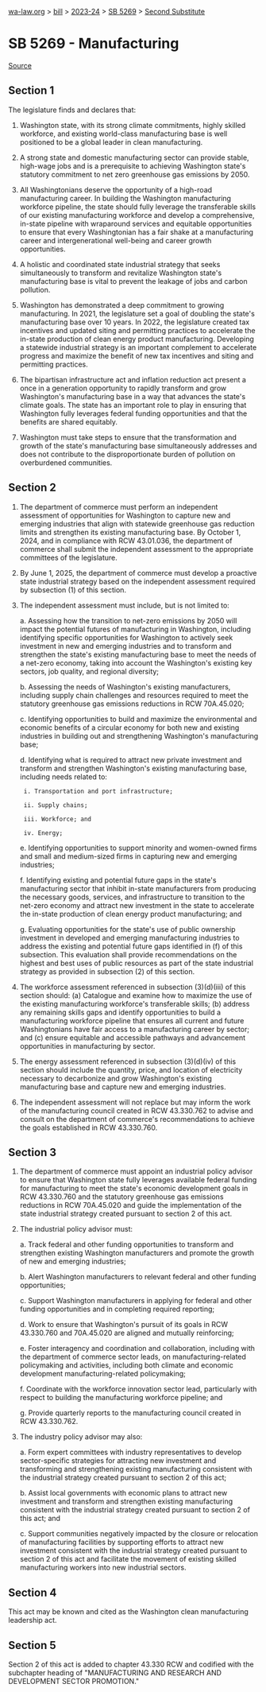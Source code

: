 [wa-law.org](/) > [bill](/bill/) > [2023-24](/bill/2023-24/) > [SB 5269](/bill/2023-24/sb/5269/) > [Second Substitute](/bill/2023-24/sb/5269/S2/)

# SB 5269 - Manufacturing

[Source](http://lawfilesext.leg.wa.gov/biennium/2023-24/Pdf/Bills/Senate%20Bills/5269-S2.pdf)

## Section 1
The legislature finds and declares that:

1. Washington state, with its strong climate commitments, highly skilled workforce, and existing world-class manufacturing base is well positioned to be a global leader in clean manufacturing.

2. A strong state and domestic manufacturing sector can provide stable, high-wage jobs and is a prerequisite to achieving Washington state's statutory commitment to net zero greenhouse gas emissions by 2050.

3. All Washingtonians deserve the opportunity of a high-road manufacturing career. In building the Washington manufacturing workforce pipeline, the state should fully leverage the transferable skills of our existing manufacturing workforce and develop a comprehensive, in-state pipeline with wraparound services and equitable opportunities to ensure that every Washingtonian has a fair shake at a manufacturing career and intergenerational well-being and career growth opportunities.

4. A holistic and coordinated state industrial strategy that seeks simultaneously to transform and revitalize Washington state's manufacturing base is vital to prevent the leakage of jobs and carbon pollution.

5. Washington has demonstrated a deep commitment to growing manufacturing. In 2021, the legislature set a goal of doubling the state's manufacturing base over 10 years. In 2022, the legislature created tax incentives and updated siting and permitting practices to accelerate the in-state production of clean energy product manufacturing. Developing a statewide industrial strategy is an important complement to accelerate progress and maximize the benefit of new tax incentives and siting and permitting practices.

6. The bipartisan infrastructure act and inflation reduction act present a once in a generation opportunity to rapidly transform and grow Washington's manufacturing base in a way that advances the state's climate goals. The state has an important role to play in ensuring that Washington fully leverages federal funding opportunities and that the benefits are shared equitably.

7. Washington must take steps to ensure that the transformation and growth of the state's manufacturing base simultaneously addresses and does not contribute to the disproportionate burden of pollution on overburdened communities.

## Section 2
1. The department of commerce must perform an independent assessment of opportunities for Washington to capture new and emerging industries that align with statewide greenhouse gas reduction limits and strengthen its existing manufacturing base. By October 1, 2024, and in compliance with RCW 43.01.036, the department of commerce shall submit the independent assessment to the appropriate committees of the legislature.

2. By June 1, 2025, the department of commerce must develop a proactive state industrial strategy based on the independent assessment required by subsection (1) of this section.

3. The independent assessment must include, but is not limited to:

    a. Assessing how the transition to net-zero emissions by 2050 will impact the potential futures of manufacturing in Washington, including identifying specific opportunities for Washington to actively seek investment in new and emerging industries and to transform and strengthen the state's existing manufacturing base to meet the needs of a net-zero economy, taking into account the Washington's existing key sectors, job quality, and regional diversity;

    b. Assessing the needs of Washington's existing manufacturers, including supply chain challenges and resources required to meet the statutory greenhouse gas emissions reductions in RCW 70A.45.020;

    c. Identifying opportunities to build and maximize the environmental and economic benefits of a circular economy for both new and existing industries in building out and strengthening Washington's manufacturing base;

    d. Identifying what is required to attract new private investment and transform and strengthen Washington's existing manufacturing base, including needs related to:

        i. Transportation and port infrastructure;

        ii. Supply chains;

        iii. Workforce; and

        iv. Energy;

    e. Identifying opportunities to support minority and women-owned firms and small and medium-sized firms in capturing new and emerging industries;

    f. Identifying existing and potential future gaps in the state's manufacturing sector that inhibit in-state manufacturers from producing the necessary goods, services, and infrastructure to transition to the net-zero economy and attract new investment in the state to accelerate the in-state production of clean energy product manufacturing; and

    g. Evaluating opportunities for the state's use of public ownership investment in developed and emerging manufacturing industries to address the existing and potential future gaps identified in (f) of this subsection. This evaluation shall provide recommendations on the highest and best uses of public resources as part of the state industrial strategy as provided in subsection (2) of this section.

4. The workforce assessment referenced in subsection (3)(d)(iii) of this section should: (a) Catalogue and examine how to maximize the use of the existing manufacturing workforce's transferable skills; (b) address any remaining skills gaps and identify opportunities to build a manufacturing workforce pipeline that ensures all current and future Washingtonians have fair access to a manufacturing career by sector; and (c) ensure equitable and accessible pathways and advancement opportunities in manufacturing by sector.

5. The energy assessment referenced in subsection (3)(d)(iv) of this section should include the quantity, price, and location of electricity necessary to decarbonize and grow Washington's existing manufacturing base and capture new and emerging industries.

6. The independent assessment will not replace but may inform the work of the manufacturing council created in RCW 43.330.762 to advise and consult on the department of commerce's recommendations to achieve the goals established in RCW 43.330.760.

## Section 3
1. The department of commerce must appoint an industrial policy advisor to ensure that Washington state fully leverages available federal funding for manufacturing to meet the state's economic development goals in RCW 43.330.760 and the statutory greenhouse gas emissions reductions in RCW 70A.45.020 and guide the implementation of the state industrial strategy created pursuant to section 2 of this act.

2. The industrial policy advisor must:

    a. Track federal and other funding opportunities to transform and strengthen existing Washington manufacturers and promote the growth of new and emerging industries;

    b. Alert Washington manufacturers to relevant federal and other funding opportunities;

    c. Support Washington manufacturers in applying for federal and other funding opportunities and in completing required reporting;

    d. Work to ensure that Washington's pursuit of its goals in RCW 43.330.760 and 70A.45.020 are aligned and mutually reinforcing;

    e. Foster interagency and coordination and collaboration, including with the department of commerce sector leads, on manufacturing-related policymaking and activities, including both climate and economic development manufacturing-related policymaking;

    f. Coordinate with the workforce innovation sector lead, particularly with respect to building the manufacturing workforce pipeline; and

    g. Provide quarterly reports to the manufacturing council created in RCW 43.330.762.

3. The industry policy advisor may also:

    a. Form expert committees with industry representatives to develop sector-specific strategies for attracting new investment and transforming and strengthening existing manufacturing consistent with the industrial strategy created pursuant to section 2 of this act;

    b. Assist local governments with economic plans to attract new investment and transform and strengthen existing manufacturing consistent with the industrial strategy created pursuant to section 2 of this act; and

    c. Support communities negatively impacted by the closure or relocation of manufacturing facilities by supporting efforts to attract new investment consistent with the industrial strategy created pursuant to section 2 of this act and facilitate the movement of existing skilled manufacturing workers into new industrial sectors.

## Section 4
This act may be known and cited as the Washington clean manufacturing leadership act.

## Section 5
Section 2 of this act is added to chapter 43.330 RCW and codified with the subchapter heading of "MANUFACTURING AND RESEARCH AND DEVELOPMENT SECTOR PROMOTION."
